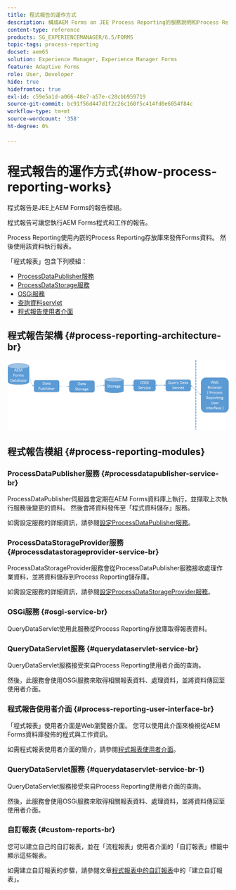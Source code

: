 ```yaml
---
title: 程式報告的運作方式
description: 構成AEM Forms on JEE Process Reporting的服務說明和Process Reporting UI簡介
content-type: reference
products: SG_EXPERIENCEMANAGER/6.5/FORMS
topic-tags: process-reporting
docset: aem65
solution: Experience Manager, Experience Manager Forms
feature: Adaptive Forms
role: User, Developer
hide: true
hidefromtoc: true
exl-id: c59e5a1d-a066-48e7-a57e-c28cbb959719
source-git-commit: bc91f56d447d1f2c26c160f5c414fd0e6054f84c
workflow-type: tm+mt
source-wordcount: '358'
ht-degree: 0%

---
```


# 程式報告的運作方式{#how-process-reporting-works}

程式報告是JEE上AEM Forms的報告模組。

程式報告可讓您執行AEM Forms程式和工作的報告。

Process Reporting使用內嵌的Process Reporting存放庫來發佈Forms資料。 然後使用該資料執行報表。

「程式報表」包含下列模組：

* [ProcessDataPublisher服務](#processdatapublisher-service-br-p)
* [ProcessDataStorage服務](#processdatastorageprovider-service-br-p)
* [OSGi服務](#osgi-service-br-p)
* [查詢資料servlet](#querydataservlet-service-br-p)
* [程式報告使用者介面](#process-reporting-user-interface-br-p)

## 程式報告架構 {#process-reporting-architecture-br}

![processreportingarchitecture](assets/processreportingarchitecture.png)

## 程式報告模組 {#process-reporting-modules}

### ProcessDataPublisher服務 {#processdatapublisher-service-br}

ProcessDataPublisher伺服器會定期在AEM Forms資料庫上執行，並擷取上次執行服務後變更的資料。 然後會將資料發佈至「程式資料儲存」服務。

如需設定服務的詳細資訊，請參閱[設定ProcessDataPublisher服務](/help/forms/using/process-reporting/install-start-process-reporting.md#p-reportconfiguration-service-p)。

### ProcessDataStorageProvider服務 {#processdatastorageprovider-service-br}

ProcessDataStorageProvider服務會從ProcessDataPublisher服務接收處理作業資料，並將資料儲存到Process Reporting儲存庫。

如需設定服務的詳細資訊，請參閱[設定ProcessDataStorageProvider服務](/help/forms/using/process-reporting/install-start-process-reporting.md#p-to-configure-the-process-reporting-repository-locations-p)。

### OSGi服務 {#osgi-service-br}

QueryDataServlet使用此服務從Process Reporting存放庫取得報表資料。

### QueryDataServlet服務 {#querydataservlet-service-br}

QueryDataServlet服務接受來自Process Reporting使用者介面的查詢。

然後，此服務會使用OSGi服務來取得相關報表資料、處理資料，並將資料傳回至使用者介面。

### 程式報告使用者介面 {#process-reporting-user-interface-br}

「程式報表」使用者介面是Web瀏覽器介面。 您可以使用此介面來檢視從AEM Forms資料庫發佈的程式與工作資訊。

如需程式報表使用者介面的簡介，請參閱[程式報表使用者介面](/help/forms/using/process-reporting/introduction-process-reporting.md)。

### QueryDataServlet服務 {#querydataservlet-service-br-1}

QueryDataServlet服務接受來自Process Reporting使用者介面的查詢。

然後，此服務會使用OSGi服務來取得相關報表資料、處理資料，並將資料傳回至使用者介面。

### 自訂報表 {#custom-reports-br}

您可以建立自己的自訂報表，並在「流程報表」使用者介面的「自訂報表」標籤中顯示這些報表。

如需建立自訂報表的步驟，請參閱文章[程式報表中的自訂報表](/help/forms/using/process-reporting/process-reporting-custom-reports.md)中的「建立自訂報表」。
